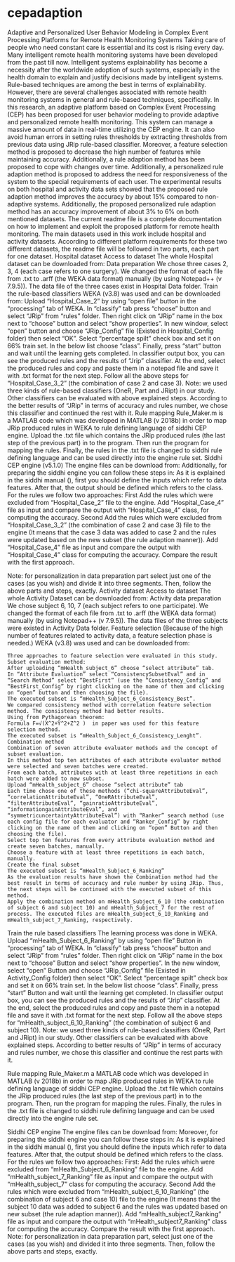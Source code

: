 # cepadaption
Adaptive and Personalized User Behavior Modeling in Complex Event Processing Platforms for Remote Health Monitoring Systems
Taking care of people who need constant care is essential and its cost is rising every day. Many intelligent remote health monitoring systems have been developed from the past till now. Intelligent systems explainability has become a necessity after the worldwide adoption of such systems, especially in the health domain to explain and justify decisions made by intelligent systems. Rule-based techniques are among the best in terms of explainability. However, there are several challenges associated with remote health monitoring systems in general and rule-based techniques, specifically. In this research, an adaptive platform based on Complex Event Processing (CEP) has been proposed for user behavior modeling to provide adaptive and personalized remote health monitoring. This system can manage a massive amount of data in real-time utilizing the CEP engine. It can also avoid human errors in setting rules thresholds by extracting thresholds from previous data using JRip rule-based classifier. Moreover, a feature selection method is proposed to decrease the high number of features while maintaining accuracy. Additionally, a rule adaption method has been proposed to cope with changes over time. Additionally, a personalized rule adaption method is proposed to address the need for responsiveness of the system to the special requirements of each user. The experimental results on both hospital and activity data sets showed that the proposed rule adaption method improves the accuracy by about 15% compared to non-adaptive systems. Additionally, the proposed personalized rule adaption method has an accuracy improvement of about 3% to 6% on both mentioned datasets. The current readme file is a complete documentation on how to implement and exploit the proposed platform for remote health monitoring. The main datasets used in this work include hospital and activity datasets. According to different platform requirements for these two different datasets, the readme file will be followed in two parts, each part for one dataset.
Hospital dataset
Access to dataset 
The whole Hospital dataset can be downloaded from:
Data preparation
	We chose three cases 2, 3, 4 (each case refers to one surgery).
	We changed the format of each file from .txt to .arff (the WEKA data format) manually (by using Notepad++ (v 7.9.5)).
	The data file of the three cases exist in Hospital Data folder.
Train the rule-based classifiers
	WEKA (v3.8) was used and can be downloaded from: 
	Upload “Hospital_Case_2” by using “open file” button in the “processing” tab of WEKA.
	In “classify” tab press “choose” button and select “JRip” from “rules” folder.
	Then right click on “JRip” name in the box next to “choose” button and select “show properties”.
	In new window, select “open” button and choose “JRip_Config” file (Existed in Hospital_Config folder) then select “OK”.
	Select “percentage spilt” check box and set it on 66% train set.
	 In the below list choose “class”.
	Finally, press “start” button and wait until the learning gets completed.
	In classifier output box, you can see the produced rules and the results of “Jrip” classifier.
	At the end, select the produced rules and copy and paste them in a notepad file and save it with .txt format for the next step.
	Follow all the above steps for “Hospital_Case_3_2” (the combination of case 2 and case 3).
Note: we used three kinds of rule-based classifiers (OneR, Part and JRipt) in our study. Other classifiers can be evaluated with above explained steps. According to the better results of “JRip” in terms of accuracy and rules number, we chose this classifier and continued the rest with it. 
Rule mapping
	Rule_Maker.m is a MATLAB code which was developed in MATLAB (v 2018b) in order to map JRip produced rules in WEKA to rule defining language of siddhi CEP engine.
	Upload the .txt file which contains the JRip produced rules (the last step of the previous part) in to the program.
	Then run the program for mapping the rules.
	Finally, the rules in the .txt file is changed to siddhi rule defining language and can be used directly into the engine rule set.
Siddhi CEP engine (v5.1.0)
	The engine files can be download from:
	Additionally, for preparing the siddhi engine you can follow these steps in: 
	As it is explained in the siddhi manual (), first you should define the inputs which refer to data features.
	After that, the output should be defined which refers to the class.
	For the rules we follow two approaches:
	First
	Add the rules which were excluded from “Hospital_Case_2” file to the engine.
	Add “Hospital_Case_4” file as input and compare the output with “Hospital_Case_4” class, for computing the accuracy.
	Second
	Add the rules which were excluded from “Hospital_Case_3_2” (the combination of case 2 and case 3) file to the engine (It means that the case 3 data was added to case 2 and the rules were updated based on the new subset (the rule adaption manner)).
	Add “Hospital_Case_4” file as input and compare the output with “Hospital_Case_4” class for computing the accuracy. 
	Compare the result with the first approach.
	
Note: for personalization in data preparation part select just one of the cases (as you wish) and divide it into three segments. Then, follow the above parts and steps, exactly. 
Activity dataset
Access to dataset
The whole Activity Dataset can be downloaded from:
Activity data preparation
	We chose subject 6, 10, 7 (each subject refers to one participate).
	We changed the format of each file from .txt to .arff (the WEKA data format) manually (by using Notepad++ (v 7.9.5)).
	The data files of the three subjects were existed in Activity Data folder.
Feature selection (Because of the high number of features related to activity data, a feature selection phase is needed.)
	WEKA (v3.8) was used and can be downloaded from:
	
	Three approaches to feature selection were evaluated in this study.
	Subset evaluation method:
	After uploading “mHealth_subject_6” choose “select attribute” tab.
	In “Attribute Evaluation” select “ConsistencySubsetEval” and in “Search Method” select “BestFirst” (use the “Consistency_Config” and “BestFirst_Config” by right clicking on the name of them and clicking on “open” button and then choosing the file).
	The executed subset is “mHealth_Subject_6_Consistency_Best”.
	We compared consistency method with correlation feature selection method. The consistency method had better results.
	Using from Pythagorean theorem:
	Formula F=√(X^2+Y^2+Z^2 )  in paper was used for this feature selection method.
	The executed subset is “mHealth_Subject_6_Consistency_Lenght”.
	Combination method
	Combination of seven attribute evaluator methods and the concept of subset evaluation.
	In this method top ten attributes of each attribute evaluator method were selected and seven batches were created.
	From each batch, attributes with at least three repetitions in each batch were added to new subset.
	Upload “mHealth_subject_6” choose “select attribute” tab
	Each time chose one of these methods (“chi-squareAttributeEval”, “correlationAttributeEval”, “OneRAttributeEval”, “filterAttributeEval”, “gainratioAttributeEval”, “informationgainAttributeEval”, and “symmetricuncertaintyAttributeEval”) with “Ranker” search method (use each config file for each evaluator and “Ranker_Config” by right clicking on the name of them and clicking on “open” Button and then choosing the file).
	Select top ten features from every attribute evaluation method and create seven batches, manually.
	Choose a feature with at least three repetitions in each batch, manually.
	Create the final subset
	The executed subset is “mHealth_Subject_6_Ranking”
	As the evaluation results have shown the Combination method had the best result in terms of accuracy and rule number by using JRip. Thus, the next steps will be continued with the executed subset of this method.
	Apply the combination method on mHealth_Subject_6_10 (the combination of subject 6 and subject 10) and mHealth_Subject_7 for the rest of process. The executed files are mHealth_subject_6_10_Ranking and mHealth_subject_7_Ranking, respectively.  
Train the rule based classifiers
	The learning process was done in WEKA.
	Upload “mHealth_Subject_6_Ranking” by using “open file” Button in “processing” tab of WEKA.
	In “classify” tab press “choose” button and select “JRip” from “rules” folder.
	Then right click on “JRip” name in the box next to “choose” Button and select “show properties”.
	In the new window, select “open” Button and choose “JRip_Config” file (Existed in Activity_Config folder) then select “OK”.
	Select “percentage spilt” check box and set it on 66% train set.
	In the below list choose “class”.
	Finally, press “start” Button and wait until the learning get completed.
	In classifier output box, you can see the produced rules and the results of “Jrip” classifier.
	At the end, select the produced rules and copy and paste them in a notepad file and save it with .txt format for the next step.
	Follow all the above steps for “mHealth_subject_6_10_Ranking” (the combination of subject 6 and subject 10).
Note: we used three kinds of rule-based classifiers (OneR, Part and JRipt) in our study. Other classifiers can be evaluated with above explained steps. According to better results of “JRip” in terms of accuracy and rules number, we chose this classifier and continue the rest parts with it. 


Rule mapping
	Rule_Maker.m a MATLAB code which was developed in MATLAB (v 2018b) in order to map JRip produced rules in WEKA to rule defining language of siddhi CEP engine.
	Upload the .txt file which contains the JRip produced rules (the last step of the previous part) in to the program.
	Then, run the program for mapping the rules.
	Finally, the rules in the .txt file is changed to siddhi rule defining language and can be used directly into the engine rule set.

Siddhi CEP engine
	The engine files can be download from:
	Moreover, for preparing the siddhi engine you can follow these steps in: 
	As it is explained in the siddhi manual (), first you should define the inputs which refer to data features.
	After that, the output should be defined which refers to the class.
	For the rules we follow two approaches:
	First:
	Add the rules which were excluded from “mHealth_Subject_6_Ranking” file to the engine.
	Add “mHealth_subject_7_Ranking” file as input and compare the output with “mHealth_subject_7” class for computing the accuracy.
	Second
	Add the rules which were excluded from “mHealth_subject_6_10_Ranking” (the combination of subject 6 and case 10) file to the engine (It means that the subject 10 data was added to subject 6 and the rules was updated based on new subset (the rule adaption manner)).
	Add “mHealth_subject7_Ranking” file as input and compare the output with “mHealth_subject7_Ranking” class for computing the accuracy. 
	Compare the result with the first approach.
Note: for personalization in data preparation part, select just one of the cases (as you wish) and divided it into three segments. Then, follow the above parts and steps, exactly. 
